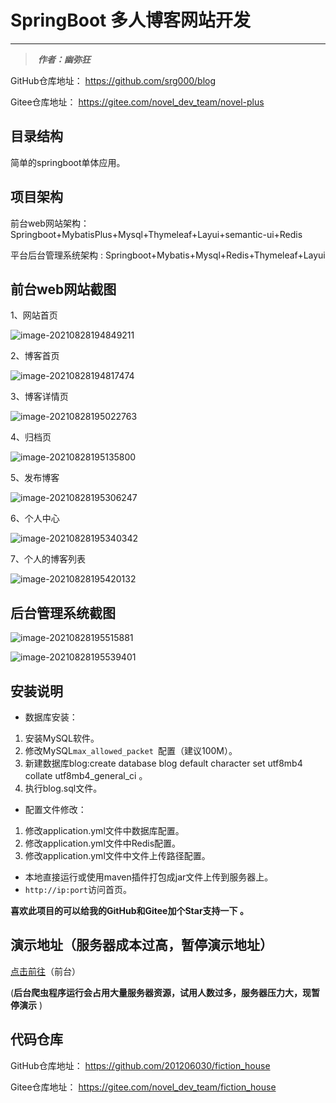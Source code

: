 # 	SpringBoot 多人博客网站开发

------

> ​	***作者：幽弥狂***

GitHub仓库地址： https://github.com/srg000/blog

Gitee仓库地址： https://gitee.com/novel_dev_team/novel-plus



## 目录结构

简单的springboot单体应用。



##  项目架构

前台web网站架构：Springboot+MybatisPlus+Mysql+Thymeleaf+Layui+semantic-ui+Redis

平台后台管理系统架构 : Springboot+Mybatis+Mysql+Redis+Thymeleaf+Layui



## 前台web网站截图

1、网站首页

![image-20210828194849211](E:\typora-图片\image-20210828194849211.png)

2、博客首页

![image-20210828194817474](E:\typora-图片\image-20210828194817474.png)

3、博客详情页

![image-20210828195022763](E:\typora-图片\image-20210828195022763.png)

4、归档页

![image-20210828195135800](E:\typora-图片\image-20210828195135800.png)

5、发布博客

![image-20210828195306247](E:\typora-图片\image-20210828195306247.png)

6、个人中心

![image-20210828195340342](E:\typora-图片\image-20210828195340342.png)

7、个人的博客列表

![image-20210828195420132](E:\typora-图片\image-20210828195420132.png)



##  后台管理系统截图

![image-20210828195515881](E:\typora-图片\image-20210828195515881.png)

![image-20210828195539401](E:\typora-图片\image-20210828195539401.png)

##  安装说明

- 数据库安装：

1. 安装MySQL软件。
2. 修改MySQL`max_allowed_packet `配置（建议100M）。
3. 新建数据库blog:create database blog default character set utf8mb4 collate utf8mb4_general_ci 。
4. 执行blog.sql文件。

- 配置文件修改：

1. 修改application.yml文件中数据库配置。
2. 修改application.yml文件中Redis配置。
3. 修改application.yml文件中文件上传路径配置。

- 本地直接运行或使用maven插件打包成jar文件上传到服务器上。
- `http://ip:port`访问首页。

**喜欢此项目的可以给我的GitHub和Gitee加个Star支持一下 。**

## 演示地址（服务器成本过高，暂停演示地址）

[点击前往](http://www.srgl.ren:9000/)（前台）

(**后台爬虫程序运行会占用大量服务器资源，试用人数过多，服务器压力大，现暂停演示** )



##  代码仓库

GitHub仓库地址： https://github.com/201206030/fiction_house

Gitee仓库地址： https://gitee.com/novel_dev_team/fiction_house

